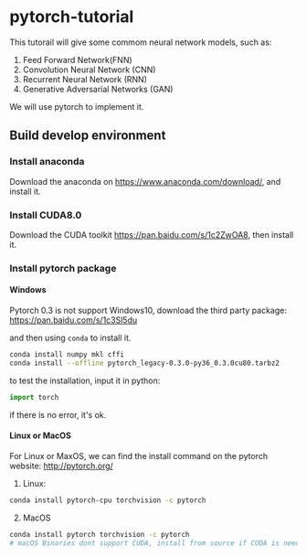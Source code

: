 # pytorch-tutorial

This tutorail will give some commom neural network models, such as:
1. Feed Forward Network(FNN)
2. Convolution Neural Network (CNN)
3. Recurrent Neural Network (RNN)
4. Generative Adversarial Networks (GAN)

We will use pytorch to implement it.

## Build develop environment

### Install anaconda
Download the anaconda on https://www.anaconda.com/download/, and install it.

### Install CUDA8.0
Download the CUDA toolkit https://pan.baidu.com/s/1c2ZwOA8, then install it.

### Install pytorch package 

#### Windows
Pytorch 0.3 is not support Windows10, download the third party package: https://pan.baidu.com/s/1c3Sl5du

and then using `conda` to install it.
```bash
conda install numpy mkl cffi
conda install --offline pytorch_legacy-0.3.0-py36_0.3.0cu80.tarbz2
```
to test the installation, input it in python:
```python
import torch
```
if there is no error, it's ok.

#### Linux or MacOS
For Linux or MaxOS, we can find the install command on the pytorch website: http://pytorch.org/
1. Linux:
```bash
conda install pytorch-cpu torchvision -c pytorch
```
2. MacOS
```bash
conda install pytorch torchvision -c pytorch 
# macOS Binaries dont support CUDA, install from source if CUDA is needed
```
